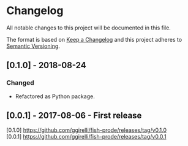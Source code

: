 # Changelog
All notable changes to this project will be documented in this file.

The format is based on [Keep a Changelog](http://keepachangelog.com/en/1.0.0/)
and this project adheres to [Semantic Versioning](http://semver.org/spec/v2.0.0.html).



## [0.1.0] - 2018-08-24
### Changed
- Refactored as Python package.



## [0.0.1] - 2017-08-06 - First release



[0.1.0] https://github.com/ggirelli/fish-prode/releases/tag/v0.1.0  
[0.0.1] https://github.com/ggirelli/fish-prode/releases/tag/v0.0.1  
